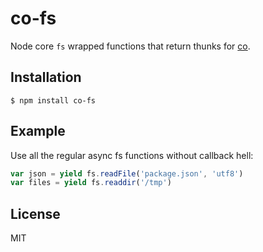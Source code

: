 
# co-fs

  Node core `fs` wrapped functions that return thunks for [co](https://github.com/visionmedia/co).

## Installation

```
$ npm install co-fs
```

## Example

 Use all the regular async fs functions without callback hell:

```js
var json = yield fs.readFile('package.json', 'utf8')
var files = yield fs.readdir('/tmp')
```

## License

  MIT


